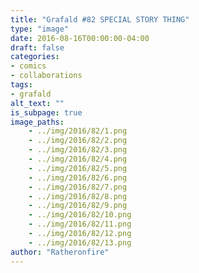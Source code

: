 ```yaml
---
title: "Grafald #82 SPECIAL STORY THING"
type: "image"
date: 2016-08-16T00:00:00-04:00
draft: false
categories:
- comics
- collaborations
tags:
- grafald
alt_text: ""
is_subpage: true
image_paths:
    - ../img/2016/82/1.png
    - ../img/2016/82/2.png
    - ../img/2016/82/3.png
    - ../img/2016/82/4.png
    - ../img/2016/82/5.png
    - ../img/2016/82/6.png
    - ../img/2016/82/7.png
    - ../img/2016/82/8.png
    - ../img/2016/82/9.png
    - ../img/2016/82/10.png
    - ../img/2016/82/11.png
    - ../img/2016/82/12.png
    - ../img/2016/82/13.png
author: "Ratheronfire"
---
```

